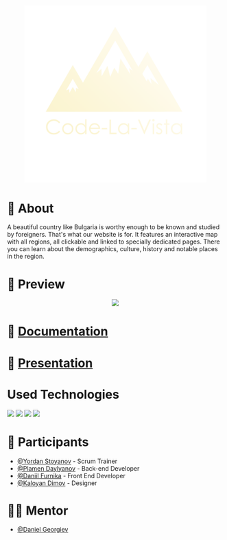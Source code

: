 <p align="center">
<img src= "code-la-vista/Documentation/logo.png" width="425" text-align="center">
</p>

# 📖 About
A beautiful country like Bulgaria is worthy enough to be known and studied by foreigners. That's what our website is for. It features an interactive map with all regions, all clickable and linked to specially dedicated pages. There you can learn about the demographics, culture, history and notable places in the region.


# 🔭 Preview
<p align = "center">
<img src = "https://cdn.discordapp.com/attachments/908313550454423643/955039385789812766/unknown.png">
</p>

# 📖 [Documentation](https://github.com/YSStoyanov20/Code-La-Vista/blob/main/code-la-vista/Documentation/Code-La-Vista.docx)
# 📗 [Presentation](https://github.com/YSStoyanov20/Code-La-Vista/blob/main/code-la-vista/Documentation/Code-La-Vista.pptx)



# Used Technologies
<img src = "https://cdn.worldvectorlogo.com/logos/html-1.svg" width = "40"> <img src = "https://upload.wikimedia.org/wikipedia/commons/thumb/d/d5/CSS3_logo_and_wordmark.svg/1200px-CSS3_logo_and_wordmark.svg.png" width = "40"> <img src ="https://fedojo.com/wp-content/uploads/2019/03/logo-javascript-png-html-code-allows-to-embed-javascript-logo-in-your-website-587.png" width = "75"> <img src ="https://upload.wikimedia.org/wikipedia/commons/thumb/9/9a/Visual_Studio_Code_1.35_icon.svg/2048px-Visual_Studio_Code_1.35_icon.svg.png" width = "45">

# 🧍 Participants

* [@Yordan Stoyanov](https://github.com/YSStoyanov20) - Scrum Trainer
* [@Plamen Daylyanov](https://github.com/PRDaylyanov20) - Back-end Developer
* [@Daniil Furnika](https://github.com/DVFurnika20) - Front End Developer
* [@Kaloyan Dimov](https://github.com/KHDimov20) - Designer

# 👨‍🏫 Mentor
* [@Daniel Georgiev](https://github.com/DZGeorgiev19)